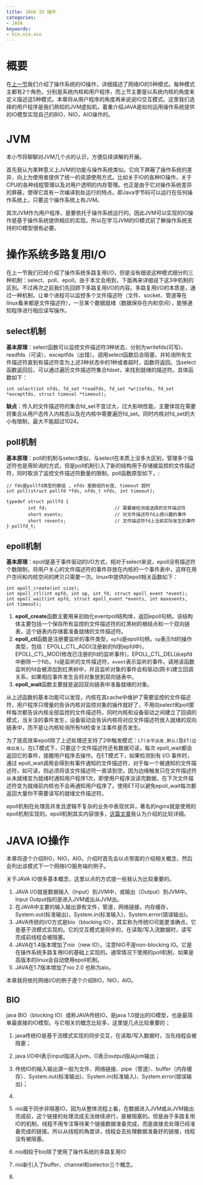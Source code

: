 ```yaml
---
title: JAVA IO 操作
categories:
- JAVA
keywords:
- bio,nio,aio
---
```


# 概要
在[上一节](http://blog.gaiaproject.club/io/)我们介绍了操作系统的IO操作，详细描述了网络IO的5种模式。每种模式主都有2个角色，分别是系统内核和用户程序，而上节主要是以系统内核的角度来定义描述这5种模式。本章将从用户程序的角度再来说说IO交互模式。这里我们选择的用户程序是我们熟知的JVM虚拟机，着重介绍JAVA是如何运用操作系统提供的IO模型实现自己的BIO，NIO，AIO操作的。

# JVM
本小节将聊聊对JVM几个点的认识，方便后续讲解的开展。  


首先我认为某种意义上JVM的功能与操作系统类似。它向下屏蔽了操作系统的差异，向上为使用者提供了统一的资源使用方式。比如关于IO的各种IO操作，关于CPU的各种线程管理以及对用户透明的内存管理。也正是由于它对操作系统差异的屏蔽，使得它具有一次编译到处运行的特点。即Java字节码可以运行在任何操作系统上，只要这个操作系统上有JVM。  


其次JVM作为用户程序，是要依托于操作系统运行的。因此JVM可以实现的IO操作是基于操作系统提供相应的实现。所以在学习JVM的IO模式前了解操作系统支持的IO模型很有必要。

# 操作系统多路复用I/O
在上一节我们已经介绍了操作系统多路复用I/O，但是没有细说这种模式细分的三种机制：select、poll、epoll。由于本文会用到，下面再来详细说下这3中机制的区别。不过再次之前我们先回顾下多路复用I/O的内容。多路复用I/O的本质是，通过一种机制，让单个进程可以监控多个文件描述符（文件、socket、管道等在linux看来都是文件描述符），一旦某个数据就绪（数据保存在内和空间），能够通知程序进行相应读写操作。

## select机制
**基本原理**：select函数可以监控文件描述符3种状态，分别为writefds(可写)、readfds（可读）、exceptfds（出错）。调用select函数后会阻塞，并轮询所有文件描述符直到有描述符变为上述3种状态中的1种或者超时，函数将返回。当select函数返回后，可以通过遍历文件描述符集合fdset，来找到就绪的描述符。具体函数如下：
```cgo 
int select(int nfds, fd_set *readfds, fd_set *writefds, fd_set *exceptfds, struct timeval *timeout);
```
**缺点**：传入的文件描述符的集合fd_set不宜过大，过大影响性能，主要体现在需要将集合从用户态传入内核态以及在内核中需要遍历fd_set。同时内核对fd_set的大小有限制，最大不能超过1024。

## poll机制
**基本原理**：poll的机制与select类似，与select在本质上没多大区别，管理多个描述符也是用轮询的方式，但是poll机制引入了新的结构用于存储被监控的文件描述符，同时取消了监控文件描述符数量的限制。poll函数原型如下，:
```cgo
// fds是pollfd类型的数组 , nfds 是数组的长度, timeout 超时
int poll(struct pollfd *fds, nfds_t nfds, int timeout);

typedef struct pollfd {
        int fd;                         // 需要被检测或选择的文件描述符
        short events;                   // 对文件描述符fd上感兴趣的事件
        short revents;                  // 文件描述符fd上当前实际发生的事件
} pollfd_t;
```

## epoll机制
**基本原理**：epoll是基于事件驱动的I/O方式，相对于select来说，epoll没有描述符个数限制，将用户关心的文件描述符的事件存放在内核的一个事件表中，这样在用户空间和内核空间的拷贝只需要一次。linux中提供的epoll相关函数如下：
```cgo
int epoll_create(int size); 
int epoll_ctl(int epfd, int op, int fd, struct epoll_event *event);  
int epoll_wait(int epfd, struct epoll_event *events, int maxevents, int timeout);
```

1. **epoll_create**函数主要用来初始化eventpoll结构体，返回epoll句柄，该结构体主要包括一个保存所有监控的文件描述符的红黑树的根结点和一个双向链表，这个链表内存储着准备就绪的文件描述符。
2. **epoll_ctl**函数是注册要监听的事件类型，`epfd`是epoll句柄，`op`表示fd的操作类型，包括：EPOLL_CTL_ADD(注册新的fd到epfd中)，EPOLL_CTL_MOD(修改已注册的fd的监听事件)，EPOLL_CTL_DEL(从epfd中删除一个fd)。`fd`是监听的文件描述符，`event`表示监听的事件。调用该函数监听的fd会被添加到红黑树中，并且监听对象的事件会和驱动(网卡)建立回调关系，如果相应事件发生会将对象放到双向链表中。
3. **epoll_wait**函数主要就是返回双向链表中准备就绪的对象。

从上述函数的基本功能可以发现，内核在其cache中维护了需要监控的文件描述符，用户程序只增量的告诉内核对监控对象的操作就好了，不用向select和poll那样每次都告诉内核全部监控的文件描述符。同时内核和设备驱动之间建立了回调的模式，当关注的事件发生，设备驱动会告诉内核将对应文件描述符放入就绪的双向链表中，而不是让内核轮询所有fd检查关注事件是否发生。  

为了提高效率epoll除了上述处理还支持了2中触发模式：`LT(水平出发,默认)`及`ET(边缘出发)`。在LT模式下，只要这个文件描述符还有数据可读，每次 epoll_wait都会返回它的事件，提醒用户程序去操作。在ET模式下，如果检测到有 I/O 事件时，通过 epoll_wait调用会得到有事件通知的文件描述符，对于每一个被通知的文件描述符，如可读，则必须将该文件描述符一直读到空。因为边缘触发只在文件描述符从未就绪变为就绪时通知用户程序1次，即使用户程序没读完数据，在下次文件描述符变为就绪前内核也不会再通知用户程序了。使用ET可以避免epoll_wait每次都返回大量你不需要读写的就绪文件描述符。


epoll机制在处理高并发且逻辑不复杂的业务中表现优异，著名的nginx就是使用的epoll机制实现的。epoll机制其实内容很多，[这篇文章](https://blog.csdn.net/daaikuaichuan/article/details/83862311)我认为介绍的比较详细。

# JAVA IO操作
本章将逐个介绍BIO，NIO，AIO。介绍时首先会以点带面的介绍相关概念，然后会列出该模式下一个网络I/O服务端的例子。


关于JAVA IO很多基本概念，这里以点的方式提一些我认为比较重要的。
1. JAVA I/O就是数据输入（Input）到JVM中，或输出（Output）到JVM中。Input Output指的是进入JVM或出从JVM出。
2. 在JAVA中主要的输入输出源有文件，管道，网络链接，内存缓存，System.out(标准输出)，System.in(标准输入)，System.error(错误输出)。
3. JAVA传统的I/O方式是bio（blocking IO），其实称为传统IO可能更准确点。它是基于流模式实现的。它的交互模式是同步的，在读取/写入流数据时，读写完成前线程会被阻塞。
4. JAVA在1.4版本增加了nio（new IO）。注意NIO不是non-blocking IO。它是在操作系统多路复用IO的基础上实现的。通常情况下使用的poll机制，如果是高版本的linux会自动使用epoll机制。
5. JAVA在1.7版本增加了nio 2.0 也称为aio。

本章我将依托网络I/O的例子逐个介绍BIO，NIO，AIO。

## BIO
java BIO（blocking IO）或称JAVA传统IO，是java 1.0提出的IO模型，也是最简单最直接的IO模型。与它相关的概念比较多，这里提几点比较重要的；
1. java传统IO是基于流模式实现的同步交互，在读取/写入数据时，当先线程会被阻塞；
2. java I/O中I表示input指进入jvm，O表示output指从jvm输出；
3. 传统IO的输入输出源一般为文件、网络链接、pipe（管道）、buffer（内存缓存）、System.out(标准输出)、System.in(标准输入)、System.error(错误输出)；
4. 




6. nio属于同步非阻塞IO，因为从整体流程上看，在数据进入JVM或从JVM输出完成前，这个链接的处理流成无法继续进行，是被阻塞的。但是由于多路复用IO的机制，线程不用专注等待某个链接数据准备完成，而是直接去处理已经准备完成的链接。所以从线程的角度讲，线程会去处理数据准备好的链接，线程没有被阻塞。
7. nio相较于bio除了使用了操作系统的多路复用IO
7. nio新引入了buffer、channel和selector三个概念。
8. 
